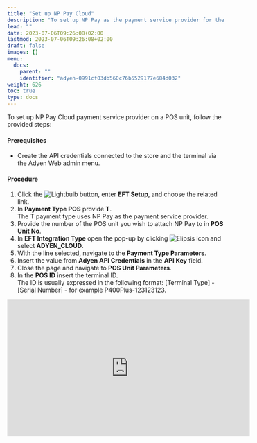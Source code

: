 ```yaml
---
title: "Set up NP Pay Cloud"
description: "To set up NP Pay as the payment service provider for the cloud architecture, follow the steps in this guide."
lead: ""
date: 2023-07-06T09:26:08+02:00
lastmod: 2023-07-06T09:26:08+02:00
draft: false
images: []
menu:
  docs:
    parent: ""
    identifier: "adyen-0991cf03db560c76b5529177e684d032"
weight: 626
toc: true
type: docs
---
```


To set up NP Pay Cloud payment service provider on a POS unit, follow the provided steps:

#### Prerequisites

- Create the API credentials connected to the store and the terminal via the Adyen Web admin menu.

#### Procedure

1.	Click the ![Lightbulb](Lightbulb_icon.PNG) button, enter **EFT Setup**, and choose the related link.     
2.	In **Payment Type POS** provide **T**.       
    The T payment type uses NP Pay as the payment service provider. 
3.	Provide the number of the POS unit you wish to attach NP Pay to in **POS Unit No**. 
4.	In **EFT Integration Type** open the pop-up by clicking ![Elipsis icon](elipsis_icon.png) and select **ADYEN_CLOUD**.
5.	With the line selected, navigate to the **Payment Type Parameters**.
6.	Insert the value from **Adyen API Credentials** in the **API Key** field.
7.	Close the page and navigate to **POS Unit Parameters**.
8.	In the **POS ID** insert the terminal ID.      
    The ID is usually expressed in the following format: [Terminal Type] - [Serial Number] - for example P400Plus-123123123.


<iframe width="560" height="315" src="https://www.youtube.com/embed/lYpd0Pe4X6E?si=3zjIgDXGEJgA8_2b" title="YouTube video player" frameborder="0" allow="accelerometer; autoplay; clipboard-write; encrypted-media; gyroscope; picture-in-picture; web-share" allowfullscreen></iframe>